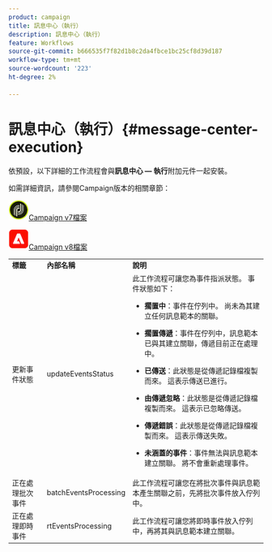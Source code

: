 ```yaml
---
product: campaign
title: 訊息中心（執行）
description: 訊息中心（執行）
feature: Workflows
source-git-commit: b666535f7f82d1b8c2da4fbce1bc25cf8d39d187
workflow-type: tm+mt
source-wordcount: '223'
ht-degree: 2%

---
```



# 訊息中心（執行）{#message-center-execution}



依預設，以下詳細的工作流程會與&#x200B;**訊息中心 — 執行**&#x200B;附加元件一起安裝。

如需詳細資訊，請參閱Campaign版本的相關章節：

![](assets/do-not-localize/v7.jpeg)[Campaign v7檔案](../../message-center/using/about-transactional-messaging.md)

![](assets/do-not-localize/v8.png)[Campaign v8檔案](https://experienceleague.adobe.com/docs/campaign/campaign-v8/send/transactional.html)

<table> 
 <tbody> 
  <tr> 
   <td> <strong>標籤</strong><br /> </td> 
   <td> <strong>內部名稱</strong><br /> </td> 
   <td> <strong>說明</strong><br /> </td> 
  </tr> 
  <tr> 
   <td> <span class="uicontrol">更新事件狀態</span> <br /> </td> 
   <td> <span class="uicontrol">updateEventsStatus</span> <br /> </td> 
   <td> 此工作流程可讓您為事件指派狀態。 事件狀態如下： <br /> 
    <ul> 
     <li> <p><strong>擱置中</strong>：事件在佇列中。 尚未為其建立任何訊息範本的關聯。</p> </li> 
     <li> <p><strong>擱置傳遞</strong>：事件在佇列中，訊息範本已與其建立關聯，傳遞目前正在處理中。</p> </li> 
     <li> <p><strong>已傳送</strong>：此狀態是從傳遞記錄檔複製而來。 這表示傳送已進行。</p> </li> 
     <li> <p><strong>由傳遞忽略</strong>：此狀態是從傳遞記錄檔複製而來。 這表示已忽略傳送。</p> </li> 
     <li> <p><strong>傳遞錯誤</strong>：此狀態是從傳遞記錄檔複製而來。 這表示傳送失敗。</p> </li> 
     <li> <p><strong>未涵蓋的事件</strong>：事件無法與訊息範本建立關聯。 將不會重新處理事件。</p> </li> 
    </ul> </td> 
  </tr> 
  <tr> 
   <td> <span class="uicontrol">正在處理批次事件</span> <br /> </td> 
   <td> <span class="uicontrol">batchEventsProcessing</span> <br /> </td> 
   <td> 此工作流程可讓您在將批次事件與訊息範本產生關聯之前，先將批次事件放入佇列中。<br /> </td> 
  </tr> 
  <tr> 
   <td> <span class="uicontrol">正在處理即時事件</span> <br /> </td> 
   <td> <span class="uicontrol">rtEventsProcessing</span> <br /> </td> 
   <td> 此工作流程可讓您將即時事件放入佇列中，再將其與訊息範本建立關聯。<br /> </td> 
  </tr> 
 </tbody> 
</table>

